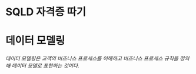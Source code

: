SQLD 자격증 따기
===
# 데이터 모델링

###### 데이터 모델링은 고객의 비즈니스 프로세스를 이해하고 비즈니스 프로세스 규칙을 정의해 데이터 모델로 표현하는 것이다. 
